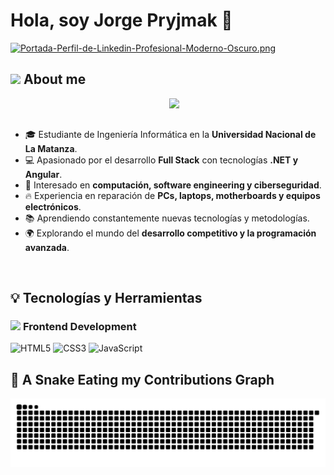 
# Hola, soy Jorge Pryjmak 👋

[![Portada-Perfil-de-Linkedin-Profesional-Moderno-Oscuro.png](https://i.postimg.cc/9fW2J3pC/Portada-Perfil-de-Linkedin-Profesional-Moderno-Oscuro.png)](https://postimg.cc/G4S6m5V5) 

## <picture><img src = "https://github.com/7oSkaaa/7oSkaaa/blob/main/Images/about_me.gif?raw=true" width = 50px></picture> About me

<picture> <img align="right" src="https://github.com/7oSkaaa/7oSkaaa/blob/main/Images/Right_Side.gif?raw=true" width = 250px></picture>

<br><br>

- 🎓 Estudiante de Ingeniería Informática en la **Universidad Nacional de La Matanza**.
- 💻 Apasionado por el desarrollo **Full Stack** con tecnologías **.NET y Angular**.
- 🚀 Interesado en **computación, software engineering y ciberseguridad**.
- 🔥 Experiencia en reparación de **PCs, laptops, motherboards y equipos electrónicos**.
- 📚 Aprendiendo constantemente nuevas tecnologías y metodologías.
- 🌍 Explorando el mundo del **desarrollo competitivo y la programación avanzada**.

<br>

## 💡 Tecnologías y Herramientas

### <picture> <img src = "https://github.com/7oSkaaa/7oSkaaa/blob/main/Images/Front_End.gif?raw=true" width = 50px>  </picture> Frontend Development

![HTML5](https://img.shields.io/badge/html5-%23E34F26.svg?style=for-the-badge&logo=html5&logoColor=white)
![CSS3](https://img.shields.io/badge/css3-%231572B6.svg?style=for-the-badge&logo=css3&logoColor=white)
![JavaScript](https://img.shields.io/badge/javascript-%23323330.svg?style=for-the-badge&logo=javascript&logoColor=%23F7DF1E)

<!--
**jorgepryjmak-dev/jorgepryjmak-dev** is a ✨ _special_ ✨ repository because its `README.md` (this file) appears on your GitHub profile.

Here are some ideas to get you started:

- 🔭 I’m currently working on ...
- 🌱 I’m currently learning ...
- 👯 I’m looking to collaborate on ...
- 🤔 I’m looking for help with ...
- 💬 Ask me about ...
- 📫 How to reach me: ...
- 😄 Pronouns: ...
- ⚡ Fun fact: ...
-->
## 🐍 A Snake Eating my Contributions Graph
	
<p align = "center">
	<img src = "https://github.com/7oSkaaa/7oSkaaa/blob/output/github-contribution-grid-snake.svg?" alt = "Snake Game"/>
</p>
